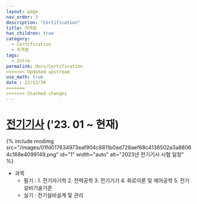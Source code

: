 ```yaml
---
layout: page
nav_order: 3
description: "Certification"
title: 자격증
has_children: true
category: 
  - Certification
  - 자격증
tags: 
  - Intro
permalink: docs/Certification
<<<<<<< Updated upstream
use_math: true
date : 22/12/30
=======
>>>>>>> Stashed changes
---
```


# [전기기사]((https://www.q-net.or.kr/crf005.do?id=crf00503&jmCd=1150)) ('23. 01 ~ 현재)  

{% include modimg src="/images/01fd017634973eaf904c8811b0ad728aef68c4136502a3a88064c168e4099149.png" id="1" width="auto" alt="2023년 전기기사 시험 일정" %}

* 과목 
  * 필기 : 1. 전기자기학  2. 전력공학  3. 전기기기  4. 회로이론 및 제어공학  5. 전기설비기술기준
  * 실기 : 전기설비설계 및 관리